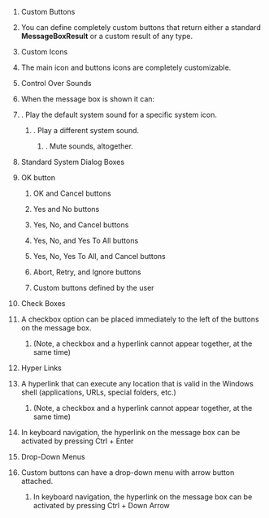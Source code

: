 1.  Custom Buttons

2.  You can define completely custom buttons that return either a standard
    **MessageBoxResult** or a custom result of any type.

3.  Custom Icons

4.  The main icon and buttons icons are completely customizable.

5.  Control Over Sounds

6.  When the message box is shown it can:

7.  . Play the default system sound for a specific system icon.

    1.  . Play a different system sound.

        1.  . Mute sounds, altogether.

8.  Standard System Dialog Boxes

9.  OK button

    1.  OK and Cancel buttons

    2.  Yes and No buttons

    3.  Yes, No, and Cancel buttons

    4.  Yes, No, and Yes To All buttons

    5.  Yes, No, Yes To All, and Cancel buttons

    6.  Abort, Retry, and Ignore buttons

    7.  Custom buttons defined by the user

10. Check Boxes

11. A checkbox option can be placed immediately to the left of the buttons on
    the message box.

    1.  (Note, a checkbox and a hyperlink cannot appear together, at the same
        time)

12. Hyper Links

13. A hyperlink that can execute any location that is valid in the Windows shell
    (applications, URLs, special folders, etc.)

    1.  (Note, a checkbox and a hyperlink cannot appear together, at the same
        time)

14. In keyboard navigation, the hyperlink on the message box can be activated by
    pressing Ctrl + Enter

15. Drop-Down Menus

16. Custom buttons can have a drop-down menu with arrow button attached.

    1.  In keyboard navigation, the hyperlink on the message box can be
        activated by pressing Ctrl + Down Arrow
